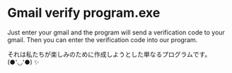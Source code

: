 # Gmail verify program.exe

Just enter your gmail and the program will send a verification code to your gmail.
Then you can enter the verification code into our program.

それは私たちが楽しみのために作成しようとした単なるプログラムです。(●'◡'●) ✨
